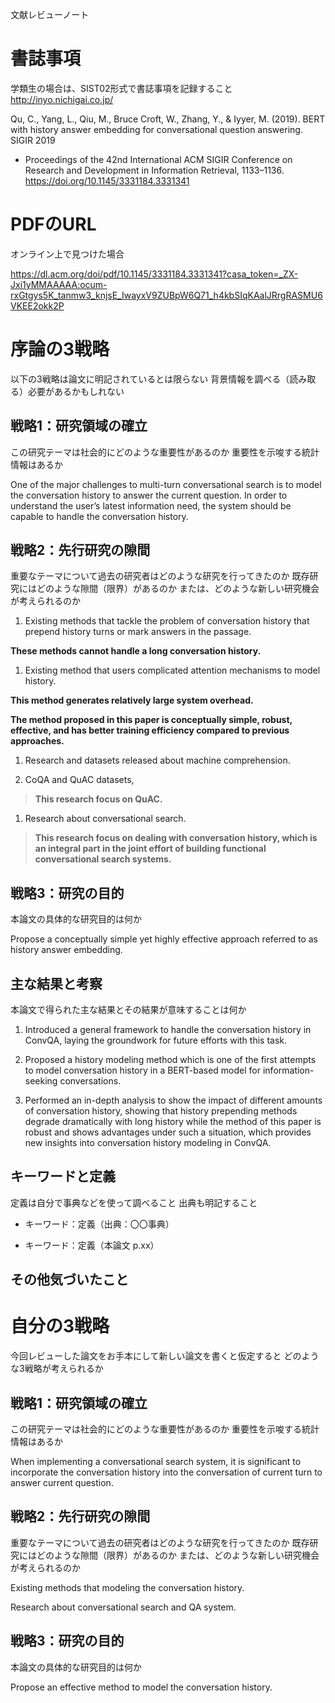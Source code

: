 文献レビューノート

書誌事項
========

学類生の場合は、SIST02形式で書誌事項を記録すること <http://inyo.nichigai.co.jp/>

Qu, C., Yang, L., Qiu, M., Bruce Croft, W., Zhang, Y., & Iyyer, M. (2019). BERT
with history answer embedding for conversational question answering. SIGIR 2019
- Proceedings of the 42nd International ACM SIGIR Conference on Research and
Development in Information Retrieval, 1133–1136.
https://doi.org/10.1145/3331184.3331341

PDFのURL
========

オンライン上で見つけた場合

<https://dl.acm.org/doi/pdf/10.1145/3331184.3331341?casa_token=_ZX-Jxi1yMMAAAAA:ocum-rxGtgys5K_tanmw3_knjsE_IwayxV9ZUBpW6Q71_h4kbSIqKAalJRrgRASMU6VKEE2okk2P>

序論の3戦略
===========

以下の3戦略は論文に明記されているとは限らない
背景情報を調べる（読み取る）必要があるかもしれない

戦略1：研究領域の確立
---------------------

この研究テーマは社会的にどのような重要性があるのか
重要性を示唆する統計情報はあるか

One of the major challenges to multi-turn conversational search is to model the
conversation history to answer the current question. In order to understand the
user’s latest information need, the system should be capable to handle the
conversation history.

戦略2：先行研究の隙間
---------------------

重要なテーマについて過去の研究者はどのような研究を行ってきたのか
既存研究にはどのような隙間（限界）があるのか
または、どのような新しい研究機会が考えられるのか

1.  Existing methods that tackle the problem of conversation history that
    prepend history turns or mark answers in the passage.

**These methods cannot handle a long conversation history.**

1.  Existing method that users complicated attention mechanisms to model
    history.

**This method generates relatively large system overhead.**

**The method proposed in this paper is conceptually simple, robust, effective,
and has better training efficiency compared to previous approaches.**

1.  Research and datasets released about machine comprehension.

2.  CoQA and QuAC datasets,

>   **This research focus on QuAC.**

1.  Research about conversational search.

>   **This research focus on dealing with conversation history, which is an
>   integral part in the joint effort of building functional conversational
>   search systems.**

戦略3：研究の目的
-----------------

本論文の具体的な研究目的は何か

Propose a conceptually simple yet highly effective approach referred to as
history answer embedding.

主な結果と考察
--------------

本論文で得られた主な結果とその結果が意味することは何か

1.  Introduced a general framework to handle the conversation history in ConvQA,
    laying the groundwork for future efforts with this task.

2.  Proposed a history modeling method which is one of the first attempts to
    model conversation history in a BERT-based model for information-seeking
    conversations.

3.  Performed an in-depth analysis to show the impact of different amounts of
    conversation history, showing that history prepending methods degrade
    dramatically with long history while the method of this paper is robust and
    shows advantages under such a situation, which provides new insights into
    conversation history modeling in ConvQA.

キーワードと定義
----------------

定義は自分で事典などを使って調べること 出典も明記すること

-   キーワード：定義（出典：〇〇事典）

-   キーワード：定義（本論文 p.xx）

その他気づいたこと
------------------

自分の3戦略
===========

今回レビューした論文をお手本にして新しい論文を書くと仮定すると
どのような3戦略が考えられるか

戦略1：研究領域の確立
---------------------

この研究テーマは社会的にどのような重要性があるのか
重要性を示唆する統計情報はあるか

When implementing a conversational search system, it is significant to
incorporate the conversation history into the conversation of current turn to
answer current question.

戦略2：先行研究の隙間
---------------------

重要なテーマについて過去の研究者はどのような研究を行ってきたのか
既存研究にはどのような隙間（限界）があるのか
または、どのような新しい研究機会が考えられるのか

Existing methods that modeling the conversation history.

Research about conversational search and QA system.

戦略3：研究の目的
-----------------

本論文の具体的な研究目的は何か

Propose an effective method to model the conversation history.

